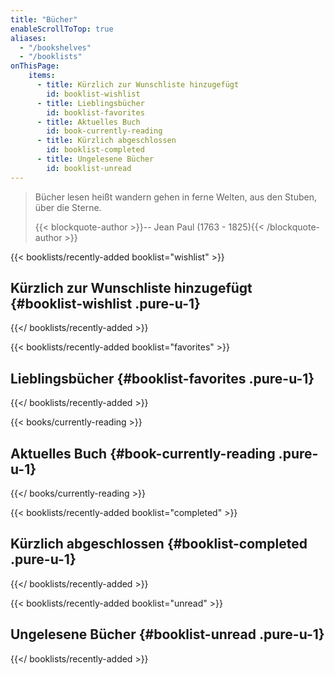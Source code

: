 ```yaml
---
title: "Bücher"
enableScrollToTop: true
aliases:
  - "/bookshelves"
  - "/booklists"
onThisPage:
    items:
      - title: Kürzlich zur Wunschliste hinzugefügt
        id: booklist-wishlist
      - title: Lieblingsbücher
        id: booklist-favorites
      - title: Aktuelles Buch
        id: book-currently-reading
      - title: Kürzlich abgeschlossen
        id: booklist-completed
      - title: Ungelesene Bücher
        id: booklist-unread
---
```

> Bücher lesen heißt wandern gehen in ferne Welten, aus den Stuben, über die 
> Sterne.
> 
> {{< blockquote-author >}}-- Jean Paul (1763 - 1825){{< /blockquote-author >}}

{{< booklists/recently-added booklist="wishlist" >}}
## Kürzlich zur Wunsch&shy;liste hinzugefügt {#booklist-wishlist .pure-u-1}
{{</ booklists/recently-added >}}

{{< booklists/recently-added booklist="favorites" >}}
## Lieblingsbücher {#booklist-favorites .pure-u-1}
{{</ booklists/recently-added >}}

{{< books/currently-reading >}}
## Aktuelles Buch {#book-currently-reading .pure-u-1}
{{</ books/currently-reading >}}

{{< booklists/recently-added booklist="completed" >}}
## Kürzlich abgeschlossen {#booklist-completed .pure-u-1}
{{</ booklists/recently-added >}}

{{< booklists/recently-added booklist="unread" >}}
## Ungelesene Bücher {#booklist-unread .pure-u-1}
{{</ booklists/recently-added >}}